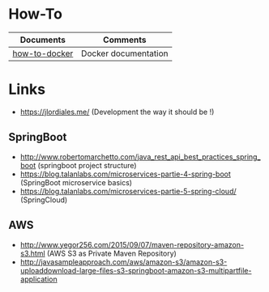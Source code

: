 # How-To

Documents | Comments
------------ | -------------
[how-to-docker](https://github.com/mike-the-bike/how-to/blob/master/how-to-docker.md) | Docker documentation

# Links
- https://jlordiales.me/ (Development the way it should be !)

## SpringBoot
- http://www.robertomarchetto.com/java_rest_api_best_practices_spring_boot (springboot project structure)
- https://blog.talanlabs.com/microservices-partie-4-spring-boot (SpringBoot microservice basics)
- https://blog.talanlabs.com/microservices-partie-5-spring-cloud/ (SpringCloud)

## AWS
- http://www.yegor256.com/2015/09/07/maven-repository-amazon-s3.html (AWS S3 as Private Maven Repository)
- http://javasampleapproach.com/aws/amazon-s3/amazon-s3-uploaddownload-large-files-s3-springboot-amazon-s3-multipartfile-application


